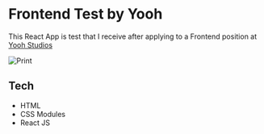 # Frontend Test by Yooh

This React App is test that I receive after applying to a Frontend position at [Yooh Studios](https://www.yooh.com.br/)

![Print](https://i.imgur.com/QphQkma.png)

## Tech

* HTML
* CSS Modules
* React JS
